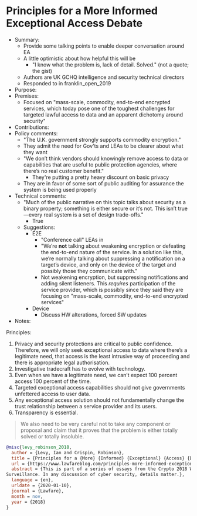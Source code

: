 # Principles for a More Informed Exceptional Access Debate

- Summary:
  - Provide some talking points to enable deeper conversation around EA
  - A little optimistic about how helpful this will be
    - "I know what the problem is, lack of detail. Solved." (not a quote; the gist)
  - Authors are UK GCHQ intelligence and security technical directors
  - Responded to in franklin_open_2019
- Purpose:
- Premises:
  - Focused on "mass-scale, commodity, end-to-end encrypted services, which today pose one of the
      toughest challenges for targeted lawful access to data and an apparent dichotomy around
      security"
- Contributions:
- Policy comments:
  - "The U.K. government strongly supports commodity encryption."
  - They admit the need for Gov'ts and LEAs to be clearer about what they want
  - "We don’t think vendors should knowingly remove access to data or capabilities that are useful
      to public protection agencies, where there’s no real customer benefit."
    - They're putting a pretty heavy discount on basic privacy
  - They are in favor of some sort of public auditing for assurance the system is being used
      properly
- Technical comments:
  - "Much of the public narrative on this topic talks about security as a binary property; something
      is either secure or it’s not. This isn’t true—every real system is a set of design
      trade-offs."
    - True
  - Suggestions:
    - E2E
      - "Conference call" LEAs in
      - "We’re **not** talking about weakening encryption or defeating the end-to-end nature of the
          service. In a solution like this, we’re normally talking about suppressing a notification
          on a target’s device, and only on the device of the target and possibly those they
          communicate with."
      - Not weakening encryption, but suppressing notifications and adding silent listeners. This
          _requires_ participation of the service provider, which is possibly since they said they
          are focusing on "mass-scale, commodity, end-to-end encrypted services"
    - Device
      - Discuss HW alterations, forced SW updates
- Notes:

Principles:

1. Privacy and security protections are critical to public confidence. Therefore, we will only seek
exceptional access to data where there’s a legitimate need, that access is the least intrusive way
of proceeding and there is appropriate legal authorisation.
2. Investigative tradecraft has to evolve with technology.
3. Even when we have a legitimate need, we can’t expect 100 percent access 100 percent of the time.
4. Targeted exceptional access capabilities should not give governments unfettered access to user
data.
5. Any exceptional access solution should not fundamentally change the trust relationship between a
service provider and its users.
6. Transparency is essential.

>We also need to be very careful not to take any component or proposal and claim that it proves that
the problem is either totally solved or totally insoluble.

```bib
@misc{levy_robinson_2018,
  author = {Levy, Ian and Crispin, Robinson},
  title = {Principles for a {More} {Informed} {Exceptional} {Access} {Debate}},
  url = {https://www.lawfareblog.com/principles-more-informed-exceptional-access-debate},
  abstract = {This is part of a series of essays from the Crypto 2018 Workshop on Encryption and
Surveillance. In any discussion of cyber security, details matter.},
  language = {en},
  urldate = {2020-01-10},
  journal = {Lawfare},
  month = nov,
  year = {2018}
}
```
